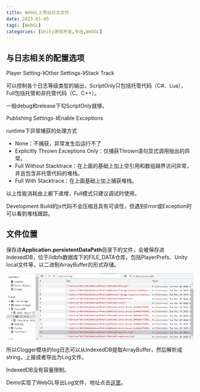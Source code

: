 ```yaml
---
title: WebGL上导出日志文件
date: 2023-01-05
tags: [WebGL]
categories: [Unity游戏开发,平台,WebGL]
---
```


<!-- more -->

## 与日志相关的配置选项

Player Setting-》Other Settings-》Stack Track

可以控制各个日志等级类型的输出，ScriptOnly只包括托管代码（C#、Lua），Full包括托管和非托管代码（C、C++）。

一般debug和release下勾ScriptOnly就够。

Publishing Settings-》Enable Exceptions

runtime下异常捕获的处理方式

-   None：不捕获，异常发生后运行不了
-   Explicitly Thrown Exceptions Only：仅捕获Thrown语句显式调用抛出的异常。
-   Full Without Stacktrace：在上面的基础上加上空引用和数组越界访问异常，并且包含非托管代码的堆栈。
-   Full With Stacktrace：在上面基础上加上捕获堆栈。

以上性能消耗由上都下递增，Full模式只建议调试时使用。

Development Build的js代码不会压缩且具有可读性，但遇到Error或Exception时可以看到堆栈跟踪。

## 文件位置

保存进**Application.persistentDataPath**目录下的文件，会被保存进IndexedDB，位于/idbfs数据库下的FILE\_DATA仓库，包括PlayerPrefs、Unity local文件等，以二进制ArrayBuffer的形式存储。

![](WebGL上导出日志文件/image_ZrB80m7JK5.png)

所以Clogger模块的log日志可以从IndexedDB提取ArrayBuffer，然后解析成string，上报或者导出为Log文件。

IndexedDB没有容量限制。

Demo实现了WebGL导出Log文件，地址点击[这里](https://github.com/LaoLeo/WebGLLogExport "WebGLLogExport Demo")。

